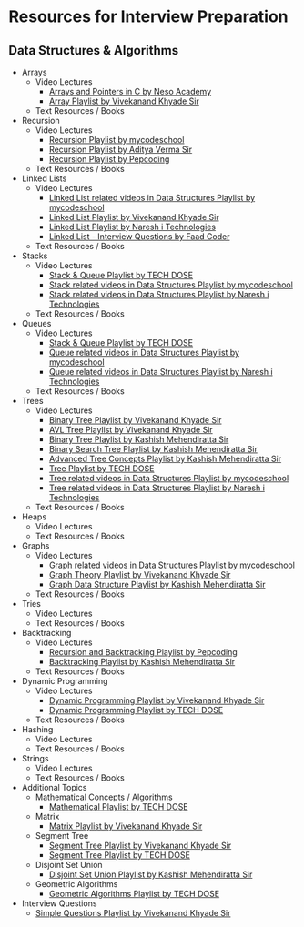 # Resources for Interview Preparation

## Data Structures & Algorithms

- Arrays
  - Video Lectures
    - [Arrays and Pointers in C by Neso Academy](https://www.youtube.com/playlist?list=PLBlnK6fEyqRjoG6aJ4FvFU1tlXbjLBiOP)
    - [Array Playlist by Vivekanand Khyade Sir](https://www.youtube.com/playlist?list=PLeIMaH7i8JDjd21ZF6jlRKtChLttls7BG)
  - Text Resources / Books
- Recursion
  - Video Lectures
    - [Recursion Playlist by mycodeschool](https://www.youtube.com/playlist?list=PL2_aWCzGMAwLz3g66WrxFGSXvSsvyfzCO)
    - [Recursion Playlist by Aditya Verma Sir](https://www.youtube.com/playlist?list=PL_z_8CaSLPWeT1ffjiImo0sYTcnLzo-wY)
    - [Recursion Playlist by Pepcoding](https://www.youtube.com/playlist?list=PL-Jc9J83PIiFxaBahjslhBD1LiJAV7nKs)
  - Text Resources / Books
- Linked Lists
  - Video Lectures
    - [Linked List related videos in Data Structures Playlist by mycodeschool](https://www.youtube.com/playlist?list=PL2_aWCzGMAwI3W_JlcBbtYTwiQSsOTa6P) 
    - [Linked List Playlist by Vivekanand Khyade Sir](https://www.youtube.com/playlist?list=PLeIMaH7i8JDio7glJoO1rQIAo4g1msRRG)
    - [Linked List Playlist by Naresh i Technologies](https://www.youtube.com/playlist?list=PLBSRG4pA_5p5Z90SpPEN0JMTA-YdDZS43)
    - [Linked List - Interview Questions by Faad Coder](https://www.youtube.com/watch?v=ZrA0QR_i2uU) 
  - Text Resources / Books
- Stacks
  - Video Lectures
    - [Stack & Queue Playlist by TECH DOSE](https://www.youtube.com/playlist?list=PLEJXowNB4kPzEvxN8ed6T13Meet7HP3h0)
    - [Stack related videos in Data Structures Playlist by mycodeschool](https://www.youtube.com/playlist?list=PL2_aWCzGMAwI3W_JlcBbtYTwiQSsOTa6P)
    - [Stack related videos in Data Structures Playlist by Naresh i Technologies](https://www.youtube.com/playlist?list=PLVlQHNRLflP_OxF1QJoGBwH_TnZszHR_j)
  - Text Resources / Books
- Queues
  - Video Lectures
    - [Stack & Queue Playlist by TECH DOSE](https://www.youtube.com/playlist?list=PLEJXowNB4kPzEvxN8ed6T13Meet7HP3h0)
    - [Queue related videos in Data Structures Playlist by mycodeschool](https://www.youtube.com/playlist?list=PL2_aWCzGMAwI3W_JlcBbtYTwiQSsOTa6P)
    - [Queue related videos in Data Structures Playlist by Naresh i Technologies](https://www.youtube.com/playlist?list=PLVlQHNRLflP_OxF1QJoGBwH_TnZszHR_j)
  - Text Resources / Books
- Trees
  - Video Lectures
    - [Binary Tree Playlist by Vivekanand Khyade Sir](https://www.youtube.com/playlist?list=PLeIMaH7i8JDj7DnmO7lll97P1yZjMCpgY)
    - [AVL Tree Playlist by Vivekanand Khyade Sir](https://www.youtube.com/playlist?list=PLeIMaH7i8JDhqZpO42Vnx7wkYbyrf4Dm_)
    - [Binary Tree Playlist by Kashish Mehendiratta Sir](https://www.youtube.com/playlist?list=PLNxqWc8Uj2LRbsOlBiPJZAyZpaUwdDepd)
    - [Binary Search Tree Playlist by Kashish Mehendiratta Sir](https://www.youtube.com/playlist?list=PLNxqWc8Uj2LQpbGv6I_HWf0kTj6kMVVwm)
    - [Advanced Tree Concepts Playlist by Kashish Mehendiratta Sir](https://www.youtube.com/playlist?list=PLNxqWc8Uj2LTupAJUeWvWzRTVT9NX36lY)
    - [Tree Playlist by TECH DOSE](https://www.youtube.com/playlist?list=PLEJXowNB4kPzqcnf9CnjEcgP7r5LaSijB)
    - [Tree related videos in Data Structures Playlist by mycodeschool](https://www.youtube.com/playlist?list=PL2_aWCzGMAwI3W_JlcBbtYTwiQSsOTa6P)
    - [Tree related videos in Data Structures Playlist by Naresh i Technologies](https://www.youtube.com/playlist?list=PLVlQHNRLflP_OxF1QJoGBwH_TnZszHR_j)
  - Text Resources / Books
- Heaps
  - Video Lectures
  - Text Resources / Books
- Graphs
  - Video Lectures
    - [Graph related videos in Data Structures Playlist by mycodeschool](https://www.youtube.com/playlist?list=PL2_aWCzGMAwI3W_JlcBbtYTwiQSsOTa6P)
    - [Graph Theory Playlist by Vivekanand Khyade Sir](https://www.youtube.com/playlist?list=PLeIMaH7i8JDiRA4fK9QmjvDSZKBJDyxpc)
    - [Graph Data Structure Playlist by Kashish Mehendiratta Sir](https://www.youtube.com/playlist?list=PLNxqWc8Uj2LTb6VYJG3Kebwift2oaBFvE)
  - Text Resources / Books
- Tries
  - Video Lectures
  - Text Resources / Books
- Backtracking
  - Video Lectures
    - [Recursion and Backtracking Playlist by Pepcoding](https://www.youtube.com/playlist?list=PL-Jc9J83PIiHO9SQ6lxGuDsZNt2mkHEn0)
    - [Backtracking Playlist by Kashish Mehendiratta Sir](https://www.youtube.com/playlist?list=PLNxqWc8Uj2LTaaxs-8vzK0Ft47rMggFnN)
  - Text Resources / Books
- Dynamic Programming
  - Video Lectures
    - [Dynamic Programming Playlist by Vivekanand Khyade Sir](https://www.youtube.com/playlist?list=PLeIMaH7i8JDjMEB-b2I8NGcKMFZc85djW)
    - [Dynamic Programming Playlist by TECH DOSE](https://www.youtube.com/playlist?list=PLEJXowNB4kPxBwaXtRO1qFLpCzF75DYrS)
  - Text Resources / Books
- Hashing
  - Video Lectures
  - Text Resources / Books
- Strings
  - Video Lectures
  - Text Resources / Books
- Additional Topics
  - Mathematical Concepts / Algorithms
    - [Mathematical Playlist by TECH DOSE](https://www.youtube.com/playlist?list=PLEJXowNB4kPzC3OYy2LRovf_xb8JjAMEF)
  - Matrix
    - [Matrix Playlist by Vivekanand Khyade Sir](https://www.youtube.com/playlist?list=PLeIMaH7i8JDim_JbrI07PxNdWqrmrq5RK)
  - Segment Tree
    - [Segment Tree Playlist by Vivekanand Khyade Sir](https://www.youtube.com/playlist?list=PLeIMaH7i8JDj2otElX_jV45ctSPju_Kyl)
    - [Segment Tree Playlist by TECH DOSE](https://www.youtube.com/playlist?list=PLEJXowNB4kPxiWkLPP7b4D9761SEhyEzm)
  - Disjoint Set Union
    - [Disjoint Set Union Playlist by Kashish Mehendiratta Sir](https://www.youtube.com/playlist?list=PLNxqWc8Uj2LRONaT3wI7ikm7tedXKu7W2)
  - Geometric Algorithms 
    - [Geometric Algorithms Playlist by TECH DOSE](https://www.youtube.com/playlist?list=PLEJXowNB4kPx7Bx9J5in8LDK7hZKVrvpD)
- Interview Questions
  - [Simple Questions Playlist by Vivekanand Khyade Sir](https://www.youtube.com/playlist?list=PLeIMaH7i8JDjw0uHGG1AwB8M2DwDS4-Nk)


